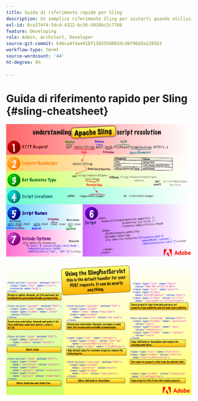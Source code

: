 ```yaml
---
title: Guida di riferimento rapido per Sling
description: Un semplice riferimento Sling per aiutarti quando utilizzi SlingPostServlet, il gestore predefinito per le richieste POST.
exl-id: 6ca374f4-5dc4-4322-bc36-5010bc2c7768
feature: Developing
role: Admin, Architect, Developer
source-git-commit: 646ca4f4a441bf1565558002dcd6f96d3e228563
workflow-type: tm+mt
source-wordcount: '44'
ht-degree: 9%

---
```


# Guida di riferimento rapido per Sling {#sling-cheatsheet}

![Informazioni sulla risoluzione dello script Apache Sling.](assets/sling-cheatsheet-01.png)

![Utilizzo di SlingPostServlet: questo è il gestore predefinito per le richieste POST; può eseguire quasi tutte le operazioni.](assets/sling-cheatsheet-02.png)
